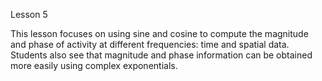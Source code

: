 Lesson 5 

This lesson focuses on using sine and cosine to compute the magnitude and phase of activity at different frequencies: time and spatial data. Students also see that magnitude and phase information can be obtained more easily using complex exponentials.
